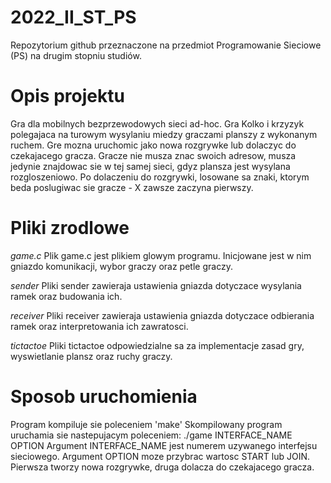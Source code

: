 # 2022_II_ST_PS
Repozytorium github przeznaczone na przedmiot Programowanie Sieciowe (PS) na drugim stopniu studiów.

# Opis projektu
Gra dla mobilnych bezprzewodowych sieci ad-hoc.
Gra Kolko i krzyzyk polegajaca na turowym wysylaniu miedzy graczami planszy z wykonanym ruchem.
Gre mozna uruchomic jako nowa rozgrywke lub dolaczyc do czekajacego gracza.
Gracze nie musza znac swoich adresow, musza jedynie znajdowac sie w tej samej sieci, gdyz plansza jest wysylana rozgloszeniowo.
Po dolaczeniu do rozgrywki, losowane sa znaki, ktorym beda poslugiwac sie gracze - X zawsze zaczyna pierwszy.

# Pliki zrodlowe

*game.c*
Plik game.c jest plikiem glowym programu. Inicjowane jest w nim gniazdo komunikacji, wybor graczy oraz
petle graczy.

*sender*
Pliki sender zawieraja ustawienia gniazda dotyczace wysylania ramek oraz budowania ich.

*receiver*
Pliki receiver zawieraja ustawienia gniazda dotyczace odbierania ramek oraz interpretowania ich zawratosci.

*tictactoe*
Pliki tictactoe odpowiedzialne sa za implementacje zasad gry, wyswietlanie plansz oraz ruchy graczy.

# Sposob uruchomienia
Program kompiluje sie poleceniem 'make'
Skompilowany program uruchamia sie nastepujacym poleceniem:
    ./game INTERFACE_NAME OPTION
Argument INTERFACE_NAME jest numerem uzywanego interfejsu sieciowego.
Argument OPTION moze przybrac wartosc START lub JOIN. Pierwsza tworzy nowa rozgrywke,
druga dolacza do czekajacego gracza.
